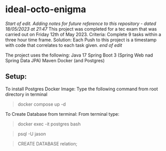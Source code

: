 # ideal-octo-enigma

*Start of edit. Adding notes for future reference to this repository - dated 18/05/2023 at 21:47*
This project was completed for a tec exam that was carried out on Friday 12th of May 2023.
Criteria: Complete 9 tasks within a three hour time frame.
Solution: Each Push to this project is a timestamp with code that correlates to each task given.
*end of edit*

The project uses the following:
Java 17
Spring Boot 3 (Spring Web nad Spring Data JPA)
Maven
Docker (and Postgres)

Setup:
---
To install Postgres Docker Image: 
Type the following command from root directory in terminal 
> docker compose up -d

To Create Database from terminal:
From terminal type: 
> docker exec -it postgres bash

> psql -U jason

> CREATE DATABASE relation;
